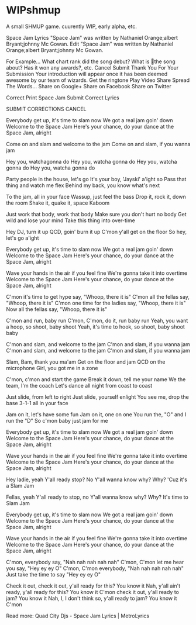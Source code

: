 WIPshmup
========

A small SHMUP game. cuurently WIP, early alpha, etc.


Space Jam Lyrics
"Space Jam" was written by Nathaniel Orange;albert Bryant;johnny Mc Gowan.
 Edit
"Space Jam" was written by Nathaniel Orange;albert Bryant;johnny Mc Gowan.

For Example...
What chart rank did the song debut? What is the song about? Has it won any awards?, etc.
Cancel Submit
Thank You For Your Submission
Your introduction will appear once it has been deemed awesome by our team of wizards.
 Get the ringtone
 Play Video
Share
Spread The Words...
Share on Google+
Share on Facebook
Share on Twitter


 Correct
 Print
Space Jam Submit Correct Lyrics


SUBMIT CORRECTIONS CANCEL

Everybody get up, it's time to slam now
We got a real jam goin' down
Welcome to the Space Jam
Here's your chance, do your dance at the Space Jam, alright

Come on and slam and welcome to the jam
Come on and slam, if you wanna jam

Hey you, watchagonna do
Hey you, watcha gonna do
Hey you, watcha gonna do
Hey you, watcha gonna do

Party people in the house, let's go
It's your boy, 'Jayski' a'ight so
Pass that thing and watch me flex
Behind my back, you know what's next

To the jam, all in your face
Wassup, just feel the bass
Drop it, rock it, down the room
Shake it, quake it, space Kaboom

Just work that body, work that body
Make sure you don't hurt no body
Get wild and lose your mind
Take this thing into over-time

Hey DJ, turn it up
QCD, goin' burn it up
C'mon y'all get on the floor
So hey, let's go a'ight

Everybody get up, it's time to slam now
We got a real jam goin' down
Welcome to the Space Jam
Here's your chance, do your dance at the Space Jam, alright

Wave your hands in the air if you feel fine
We're gonna take it into overtime
Welcome to the Space Jam
Here's your chance, do your dance at the Space Jam, alright

C'mon it's time to get hype say, "Whoop, there it is"
C'mon all the fellas say, "Whoop, there it is"
C'mon one time for the ladies say, "Whoop, there it is"
Now all the fellas say, "Whoop, there it is"

C'mon and run, baby run
C'mon, C'mon, do it, run baby run
Yeah, you want a hoop, so shoot, baby shoot
Yeah, it's time to hook, so shoot, baby shoot baby

C'mon and slam, and welcome to the jam
C'mon and slam, if you wanna jam
C'mon and slam, and welcome to the jam
C'mon and slam, if you wanna jam

Slam, Bam, thank you ma'am
Get on the floor and jam
QCD on the microphone
Girl, you got me in a zone

C'mon, c'mon and start the game
Break it down, tell me your name
We the team, I'm the coach
Let's dance all night from coast to coast

Just slide, from left to right
Just slide, yourself enlight
You see me, drop the base
3-1-1 all in your face

Jam on it, let's have some fun
Jam on it, one on one
You run the, "O" and I run the "D"
So c'mon baby just jam for me

Everybody get up, it's time to slam now
We got a real jam goin' down
Welcome to the Space Jam
Here's your chance, do your dance at the Space Jam, alright

Wave your hands in the air if you feel fine
We're gonna take it into overtime
Welcome to the Space Jam
Here's your chance, do your dance at the Space Jam, alright

Hey ladie, yeah
Y'all ready stop? No
Y'all wanna know why? Why?
'Cuz it's a Slam Jam

Fellas, yeah
Y'all ready to stop, no
Y'all wanna know why? Why?
It's time to Slam Jam

Everybody get up, it's time to slam now
We got a real jam goin' down
Welcome to the Space Jam
Here's your chance, do your dance at the Space Jam, alright

Wave your hands in the air if you feel fine
We're gonna take it into overtime
Welcome to the Space Jam
Here's your chance, do your dance at the Space Jam, alright

C'mon, everybody say, "Nah nah nah nah nah"
C'mon, C'mon let me hear you say, "Hey ey ey O"
C'mon, C'mon everybody, "Nah nah nah nah nah"
Just take the time to say "Hey ey ey O"

Check it out, check it out, y'all ready for this? You know it
Nah, y'all ain't ready, y'all ready for this? You know it
C'mon check it out, y'all ready to jam? You know it
Nah, I, I don't think so, y'all ready to jam? You know it
C'mon



Read more: Quad City Djs - Space Jam Lyrics | MetroLyrics 
